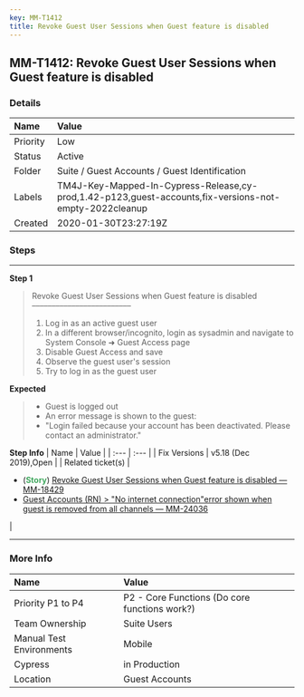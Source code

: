 ```yaml
---
key: MM-T1412
title: Revoke Guest User Sessions when Guest feature is disabled
---
```


## MM-T1412: Revoke Guest User Sessions when Guest feature is disabled

### Details

| Name     | Value                                                                                                  |
| :------- | :----------------------------------------------------------------------------------------------------- |
| Priority | Low                                                                                                    |
| Status   | Active                                                                                                 |
| Folder   | Suite / Guest Accounts / Guest Identification                                                          |
| Labels   | TM4J-Key-Mapped-In-Cypress-Release,cy-prod,1.42-p123,guest-accounts,fix-versions-not-empty-2022cleanup |
| Created  | 2020-01-30T23:27:19Z                                                                                   |

### Steps

<hr/>

**Step 1**

> <article>Revoke Guest User Sessions when Guest feature is disabled<br />–––––––––––––––––––––––––<ol><li>Log in as an active guest user</li><li>In a different browser/incognito, login as sysadmin and navigate to System Console ➜ Guest Access page</li><li>Disable Guest Access and save</li><li>Observe the guest user's session</li><li>Try to log in as the guest user</li></ol></article>

**Expected**

> <article><ul><li>Guest is logged out</li><li>An error message is shown to the guest:</li><li>"Login failed because your account has been deactivated. Please contact an administrator."</li></ul></article>

**Step Info**
| Name | Value |
| :--- | :--- |
| Fix Versions | v5.18 (Dec 2019),Open |
| Related ticket(s) | <ul><li>(<strong><span style="color:rgb(65, 168, 95)">Story</span></strong>) <a href="https://mattermost.atlassian.net/browse/MM-18429">Revoke Guest User Sessions when Guest feature is disabled — MM-18429</a></li><li><a href="https://mattermost.atlassian.net/browse/MM-24036">Guest Accounts (RN) &gt; "No internet connection"error shown when guest is removed from all channels — MM-24036</a></li></ul> |

<hr/>

### More Info

| Name                     | Value                                         |
| :----------------------- | :-------------------------------------------- |
| Priority P1 to P4        | P2 - Core Functions (Do core functions work?) |
| Team Ownership           | Suite Users                                   |
| Manual Test Environments | Mobile                                        |
| Cypress                  | in Production                                 |
| Location                 | Guest Accounts                                |
